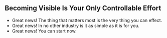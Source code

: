 ## Becoming Visible Is Your Only Controllable Effort

- Great news! The thing that matters most is the very thing you can effect.
- Great news! In no other industry is it as simple as it is for you.
- Great news! You can start now.
